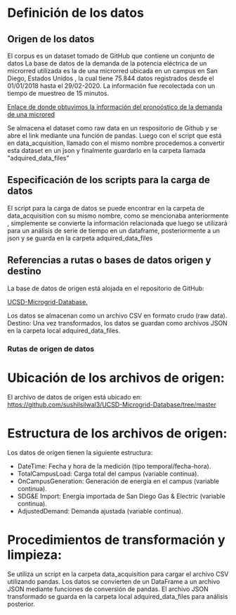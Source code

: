# Definición de los datos

## Origen de los datos

El corpus es un dataset tomado de GitHub que contiene un conjunto de datos La base de datos de la demanda de la potencia eléctrica de un microrred utilizada es la de una microrred ubicada en un campus en San Diego, Estados Unidos , la cual tiene 75.844 datos registrados desde el 01/01/2018 hasta el 29/02-2020. La información fue recolectada con un tiempo de muestreo de 15 minutos.
  
  [Enlace de donde obtuvimos la información del pronoóstico de la demanda de una microred](https://github.com/sushilsilwal3/UCSD-Microgrid-Database/tree/master)

Se almacena el dataset como raw data en un respositorio de Github y se abre el link mediante una función de pandas. Luego con el script que está en data_acquisition, llamado con el mismo nombre procedemos a  convertir esta dataset en un json y finalmente guardarlo en la carpeta llamada "adquired_data_files"


## Especificación de los scripts para la carga de datos

El script para la carga de datos se puede encontrar en la carpeta de data_acquisition con su mismo nombre, como se mencionaba anteriormente , simplemente se convierte la información relacionada que luego se utilizará para un análisis de serie de tiempo en un dataframe, posteriormente a un json y se guarda en la carpeta adquired_data_files

## Referencias a rutas o bases de datos origen y destino

La base de datos de origen está alojada en el repositorio de GitHub:

[UCSD-Microgrid-Database.](https://github.com/sushilsilwal3/UCSD-Microgrid-Database/tree/master)

Los datos se almacenan como un archivo CSV en formato crudo (raw data).
Destino: Una vez transformados, los datos se guardan como archivos JSON en la carpeta local adquired_data_files.


### Rutas de origen de datos

# Ubicación de los archivos de origen:

El archivo de datos de origen está ubicado en:
https://github.com/sushilsilwal3/UCSD-Microgrid-Database/tree/master

# Estructura de los archivos de origen:

Los datos de origen tienen la siguiente estructura:

- DateTime: Fecha y hora de la medición (tipo temporal/fecha-hora).
- TotalCampusLoad: Carga total del campus (variable continua).
- OnCampusGeneration: Generación de energía en el campus (variable continua).
- SDG&E Import: Energía importada de San Diego Gas & Electric (variable continua).
- AdjustedDemand: Demanda ajustada (variable continua).


# Procedimientos de transformación y limpieza:

Se utiliza un script en la carpeta data_acquisition para cargar el archivo CSV utilizando pandas.
Los datos se convierten de un DataFrame a un archivo JSON mediante funciones de conversión de pandas.
El archivo JSON transformado se guarda en la carpeta local adquired_data_files para análisis posterior.

